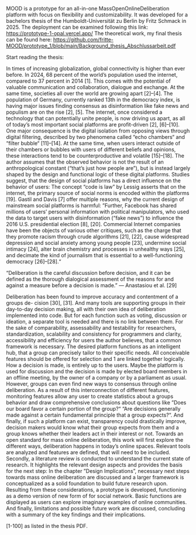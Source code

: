MOOD is a prototype for an all-in-one MassOpenOnlineDeliberation platform with focus on flexibility and customizability. It was developed for a bachelors thesis of the Humboldt-Universität zu Berlin by Fritz Schmack in 2025.
The deployment can be examined following this link: https://prototype-1-opal.vercel.app/
The theoretical work, my final thesis can be found here: https://github.com/fritte-MOOD/prototype_1/blob/main/Background_thesis_Abschlussarbeit.pdf




Start reading the thesis:

In times of increasing globalization, global connectivity is higher than ever before. In 2024,
68 percent of the world’s population used the internet, compared to 37 percent in 2014 [1].
This comes with the potential of valuable communication and collaboration, dialogue and
exchange. At the same time, societies all over the world are growing apart [2]–[4]. The
population of Germany, currently ranked 13th in the democracy index, is having major
issues finding consensus as disinformation like fake news and populism are on the rise [2],
[5]. The internet, once considered a technology that can potentially unite people, is now
driving us apart, as all of today’s most important social platforms are profit-driven [2],
[6]–[10]. One major consequence is the digital isolation from opposing views through
digital filtering, described by two phenomena called “echo chambers“ and “filter bubble“
[11]–[14].
At the same time, when users interact outside of their chambers or bubbles with users
of different beliefs and opinions, these interactions tend to be counterproductive and
volatile [15]–[18]. The author assumes that the observed behavior is not the result of an
anthropological constant (“that’s just how people are”), but is instead largely shaped by
the design and functional logic of these digital platforms. Studies suggest, that the design
of social platforms has a direct influence on the behavior of users: The concept “code is
law” by Lessig asserts that on the internet, the primary source of social norms is encoded
within the platforms [19]. Gastil and Davis [7] offer multiple reasons, why the current
design of mainstream social platforms is harmful: ”Further, Facebook has shared millions
of users’ personal information with political manipulators, who used the data to target
users with disinformation (“fake news”) to influence the 2016 U.S. presidential election
[8], [20]. Commercial Internet companies have been the objects of various other critiques,
such as the charge that they promote racism through crude algorithms [21], [22], cause
widespread depression and social anxiety among young people [23], undermine social
intimacy [24], alter brain chemistry and processes in unhealthy ways [25], and decimate
the kind of journalism that is essential to a well-functioning democracy [26]–[28].“

“Deliberation is the careful discussion before decision, and it can be defined as
the thorough dialogical assessment of the reasons for and against a measure
before a decision is made.”
— Anastasiou et al. [29]

Deliberation has been found to improve accuracy and contentment of a groups de-
cision [30], [31]. And many tools are supporting groups in their day-to-day decision
making, all with their own idea of deliberation implemented into code. But for each
function such as voting, discussion or ideation, a separate tool is needed and there is
no link between them. For the sake of comparability, assessability and testability for
researchers, standardization, scalability and consistency for programmers and clarity,
accessibility and efficiency for users the author believes, that a common framework is
necessary. The desired platform functions as an intelligent hub, that a group can precisely
tailor to their specific needs. All conceivable features should be offered for selection and
1
are linked together logically. How a decision is made, is entirely up to the users. Maybe
the platform is used for discussion and the decision is made by elected board members
in an offline meeting, by the owner of a company or by a parliament as usual. However,
groups can even find new ways to consensus through online deliberation. As a result of
this interconnection of different features, monitoring features allow any user to create
statistics about a groups behavior and draw comprehensive conclusions about questions
like ”Does our board favor a certain portion of the group?“ “Are decisions generally made
against a certain fundamental principle that a group expects?“. And finally, if such a
platform can exist, transparency could drastically improve, decision makers would know
what their group expects from them and a group knows whether their leaders act in their
interest or not.
Towards an open standard for mass online deliberation, this work will first explore the
different ways, deliberation happens in today’s online spaces. Relevant tools are analyzed
and features are defined, that will need to be included. Secondly, a literature review is
conducted to understand the current state of research. It highlights the relevant design
aspects and provides the basis for the next step: In the chapter ”Design Implications”,
necessary next steps towards mass online deliberation are discussed and a larger framework
is conceptualized as a solid foundation to build future research upon. Resulting from
these considerations, a prototype is developed, functioning as a demo version of new
form of for social network. Basic functions are displayed as users can explore imaginary
examples of online communities. And finally, limitations and possible future work are
discussed, concluding with a summary of the key findings and their implications.

[1-100] as listed in the thesis PDF.
